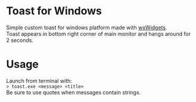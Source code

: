 # Toast for Windows
Simple custom toast for windows platform made with [wxWidgets](https://github.com/wxWidgets/wxWidgets).\
Toast appears in bottom right corner of main monitor and hangs around for 2 seconds.
# Usage
Launch from terminal with:\
```> toast.exe <message> <title>```\
Be sure to use quotes when messages contain strings.
